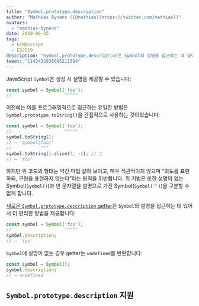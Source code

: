 ```yaml
---
title: "Symbol.prototype.description"
author: "Mathias Bynens ([@mathias](https://twitter.com/mathias))"
avatars:
  - "mathias-bynens"
date: 2019-06-25
tags:
  - ECMAScript
  - ES2019
description: "Symbol.prototype.description은 Symbol의 설명을 접근하는 데 있어 편리한 방법을 제공합니다."
tweet: "1143432835665211394"
---
```

JavaScript `Symbol`은 생성 시 설명을 제공할 수 있습니다:

```js
const symbol = Symbol('foo');
//                    ^^^^^
```

이전에는 이를 프로그래밍적으로 접근하는 유일한 방법은 `Symbol.prototype.toString()`을 간접적으로 사용하는 것이었습니다:

```js
const symbol = Symbol('foo');
//                    ^^^^^
symbol.toString();
// → 'Symbol(foo)'
//           ^^^
symbol.toString().slice(7, -1); // 🤔
// → 'foo'
```

하지만 위 코드의 형태는 약간 마법 같아 보이고, 매우 직관적이지 않으며 “의도를 표현하되, 구현을 표현하지 않는다”라는 원칙을 위반합니다. 위 기법은 또한 설명이 없는 Symbol(`Symbol()`)과 빈 문자열을 설명으로 가진 Symbol(`Symbol('')`)을 구분할 수 없게 합니다.

<!--truncate-->
[새로운 `Symbol.prototype.description` getter](https://tc39.es/ecma262/#sec-symbol.prototype.description)은 `Symbol`의 설명을 접근하는 데 있어서 더 편리한 방법을 제공합니다:

```js
const symbol = Symbol('foo');
//                    ^^^^^
symbol.description;
// → 'foo'
```

`Symbol`에 설명이 없는 경우 getter는 `undefined`를 반환합니다:

```js
const symbol = Symbol();
symbol.description;
// → undefined
```

## `Symbol.prototype.description` 지원

<feature-support chrome="70 /blog/v8-release-70#javascript-language-features"
                 firefox="63"
                 safari="12.1"
                 nodejs="12 https://twitter.com/mathias/status/1120700101637353473"
                 babel="yes https://github.com/zloirock/core-js#ecmascript-symbol"></feature-support>

